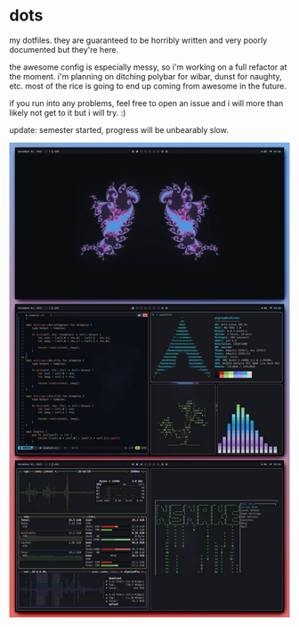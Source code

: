 # dots
my dotfiles. they are guaranteed to be horribly written and very poorly documented but they're here.

the awesome config is especially messy, so i'm working on a full refactor at the moment. i'm planning on ditching polybar for wibar, dunst for naughty, etc. most of the rice is going to end up coming from awesome in the future.

if you run into any problems, feel free to open an issue and i will more than likely not get to it but i will try. :)

update: semester started, progress will be unbearably slow.

![Image](screenshots/dec-rice/photo_2022-12-02_09-55-09.jpg)
